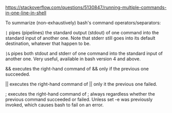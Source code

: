 https://stackoverflow.com/questions/5130847/running-multiple-commands-in-one-line-in-shell

To summarize (non-exhaustively) bash's command operators/separators:

`|` pipes (pipelines) the standard output (stdout) of one command into the
standard input of another one. Note that stderr still goes into its default
destination, whatever that happen to be.

`|&` pipes both stdout and stderr of one command into the standard input of
another one. Very useful, available in bash version 4 and above.

&& executes the right-hand command of && only if the previous one succeeded.

|| executes the right-hand command of || only it the previous one failed.

; executes the right-hand command of ; always regardless whether the previous
command succeeded or failed. Unless set -e was previously invoked, which causes
bash to fail on an error.
